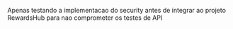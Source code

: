 Apenas testando a implementacao do security antes de integrar ao projeto RewardsHub para nao comprometer os testes de API
